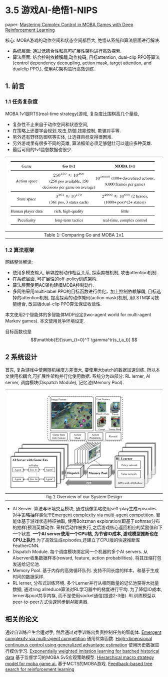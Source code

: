 # 3.5 游戏AI-绝悟1-NIPS

paper: [Mastering Complex Control in MOBA Games with Deep Reinforcement Learning](https://arxiv.org/abs/1912.09729)

核心: MOBA游戏的动作空间和状态空间都巨大, 绝悟从系统和算法层面进行解决. 
- 系统层面: 通过低耦合性和高可扩展性架构进行高效探索.
- 算法层面: 结合控制依赖解耦,动作掩码, 目标attention, dual-clip PPO等算法(control dependency decoupling, action mask, target attention, and dualclip PPO,), 使用AC架构进行高效训练. 

## 1. 前言

### 1.1 任务复杂度

MOBA 1v1是RTS(real-time strategy)游戏, 复杂度比围棋高几个量级, 
- 复杂性不止来自于动作空间和状态空间, 
- 在策略上还要学会规划,攻击,防御,技能控制, 欺骗对手等. 
- 另外还有野怪防御塔等实体, 让选择目标变得很困难. 
- 另外游戏里有很多不同的英雄, 算法框架必须足够健壮可以适应多种英雄. 
- 最后可用的1v1监督数据也很少.

|  ![](img/2020_12_28_22_10_06.png)  |
| :--------------------------------: |
| Table 1: Comparing Go and MOBA 1v1 |

### 1.2 算法框架

网络整体解读:
- 使用多模态输入, 解耦控制动作相互关系, 探索剪枝机制, 攻击attention机制.
- 在系统层面, 可扩展性的off-policy训练架构.
- 算法层面使用AC架构建模MOBA控制动作.
- 多网络采用multi-label PPO的目标函数进行优化，加上控制依赖解耦, 目标选择的attention机制, 提高探索的动作掩码(action mask)机制, 用LSTM学习技能组合, 改进版dual-clip PPO算法保证收敛性.

本文使用2个智能体的多智能体MDP设定(two-agent world for multi-agent Markov games). 本文使用竞争环境设定. 

目标函数也是$$\mathbb{E}[\sum_{t=0}^T \gamma^tr(s_t,a_t)] $$

## 2 系统设计

首先, 复杂游戏中使用随机梯度方差很大,  要使用大batch的数据加速训练. 所以本文使用松耦合,可扩展性架构并行化使用数据. 系统分为四部分: RL lerner, AI server, 调度模块(Dispatch Module), 记忆池(Memory Pool).

|  ![](img/2020_12_28_23_09_32.png)   |
| :---------------------------------: |
| fig 1 Overview of our System Design |

- AI Server. 算法与环境交互模块, 通过镜像策略使用self-play生成episodes. 对手策略抽样类似于[Emergent complexity via multi-agent competition](). 智能体基于游戏状态特征抽取, 使用Boltzman exploration(即基于softmax分布的抽样)预测英雄动作. 采样后动作被执行,之后游戏核心返回相应的奖励值和下一个状态. **一个AI server使用一个CPU核, 为节省IO成本, 游戏模型推断也在CPU上执行**.为了高效生成episodes,还建立了CPU版的快速推断库FeatherCNN.
- Dispatch Module. 每个调度模块绑定同一个机器的多个AI servers. 从AIserver收集数据样本(reward, feature, action probabilities). 将其压缩打包发送给记忆池.
- Memory Pool. 基于内存的高效循环队列. 支持不同长度的样本，和基于生成时间的数据采样.
- RL lerner, 分布式训练环境. 多个Lerner并行从相同数量的记忆池获得大批量数据, 通过ring allreduce算法对RL学习器中的梯度进行平均. 为了降低IO成本, lerner与pool共享内存, 而不是使用socket通信(提速2-3倍). RL训练模型以peer-to-peer方式快速同步到AI服务器.



## 相关的论文

通过自训练产生合适对手, 然后通过对手训练出负责控制任务的智能体. [Emergent complexity via multi-agent competition]()
通用优势函数. [High-dimensional continuous control using generalized advantage estimation]()
使用历史数据进行模仿学习. [Exponentially weighted imitation learning for batched historical data]()
基于监督学习的MOBA 5v5宏观策略模型. [Hierarchical macro strategy model for moba game ai.]()
基于MCTS的MOBA游戏. [Feedback-based tree search for reinforcement learning]()